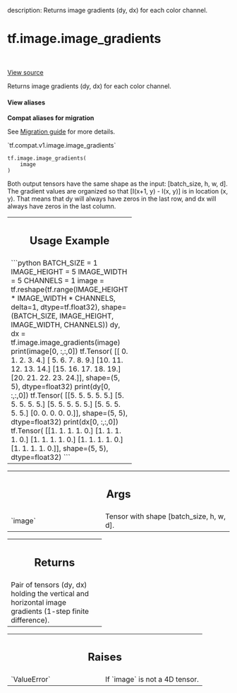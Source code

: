 description: Returns image gradients (dy, dx) for each color channel.

<div itemscope itemtype="http://developers.google.com/ReferenceObject">
<meta itemprop="name" content="tf.image.image_gradients" />
<meta itemprop="path" content="Stable" />
</div>

# tf.image.image_gradients

<!-- Insert buttons and diff -->

<table class="tfo-notebook-buttons tfo-api nocontent" align="left">

</table>

<a target="_blank" class="external" href="/code/stable/tensorflow/python/ops/image_ops_impl.py">View source</a>



Returns image gradients (dy, dx) for each color channel.


<section class="expandable">
  <h4 class="showalways">View aliases</h4>
  <p>
<b>Compat aliases for migration</b>
<p>See
<a href="https://www.tensorflow.org/guide/migrate">Migration guide</a> for
more details.</p>
<p>`tf.compat.v1.image.image_gradients`</p>
</p>
</section>

<pre class="devsite-click-to-copy prettyprint lang-py tfo-signature-link">
<code>tf.image.image_gradients(
    image
)
</code></pre>



<!-- Placeholder for "Used in" -->

Both output tensors have the same shape as the input: [batch_size, h, w,
d]. The gradient values are organized so that [I(x+1, y) - I(x, y)] is in
location (x, y). That means that dy will always have zeros in the last row,
and dx will always have zeros in the last column.

<!-- Tabular view -->
 <table class="responsive fixed orange">
<colgroup><col width="214px"><col></colgroup>
<tr><th colspan="2"><h2 class="add-link">Usage Example</h2></th></tr>
<tr class="alt">
<td colspan="2">
```python
BATCH_SIZE = 1
IMAGE_HEIGHT = 5
IMAGE_WIDTH = 5
CHANNELS = 1
image = tf.reshape(tf.range(IMAGE_HEIGHT * IMAGE_WIDTH * CHANNELS,
  delta=1, dtype=tf.float32),
  shape=(BATCH_SIZE, IMAGE_HEIGHT, IMAGE_WIDTH, CHANNELS))
dy, dx = tf.image.image_gradients(image)
print(image[0, :,:,0])
tf.Tensor(
  [[ 0.  1.  2.  3.  4.]
  [ 5.  6.  7.  8.  9.]
  [10. 11. 12. 13. 14.]
  [15. 16. 17. 18. 19.]
  [20. 21. 22. 23. 24.]], shape=(5, 5), dtype=float32)
print(dy[0, :,:,0])
tf.Tensor(
  [[5. 5. 5. 5. 5.]
  [5. 5. 5. 5. 5.]
  [5. 5. 5. 5. 5.]
  [5. 5. 5. 5. 5.]
  [0. 0. 0. 0. 0.]], shape=(5, 5), dtype=float32)
print(dx[0, :,:,0])
tf.Tensor(
  [[1. 1. 1. 1. 0.]
  [1. 1. 1. 1. 0.]
  [1. 1. 1. 1. 0.]
  [1. 1. 1. 1. 0.]
  [1. 1. 1. 1. 0.]], shape=(5, 5), dtype=float32)
```
</td>
</tr>

</table>



<!-- Tabular view -->
 <table class="responsive fixed orange">
<colgroup><col width="214px"><col></colgroup>
<tr><th colspan="2"><h2 class="add-link">Args</h2></th></tr>

<tr>
<td>
`image`<a id="image"></a>
</td>
<td>
Tensor with shape [batch_size, h, w, d].
</td>
</tr>
</table>



<!-- Tabular view -->
 <table class="responsive fixed orange">
<colgroup><col width="214px"><col></colgroup>
<tr><th colspan="2"><h2 class="add-link">Returns</h2></th></tr>
<tr class="alt">
<td colspan="2">
Pair of tensors (dy, dx) holding the vertical and horizontal image
gradients (1-step finite difference).
</td>
</tr>

</table>



<!-- Tabular view -->
 <table class="responsive fixed orange">
<colgroup><col width="214px"><col></colgroup>
<tr><th colspan="2"><h2 class="add-link">Raises</h2></th></tr>

<tr>
<td>
`ValueError`<a id="ValueError"></a>
</td>
<td>
If `image` is not a 4D tensor.
</td>
</tr>
</table>

